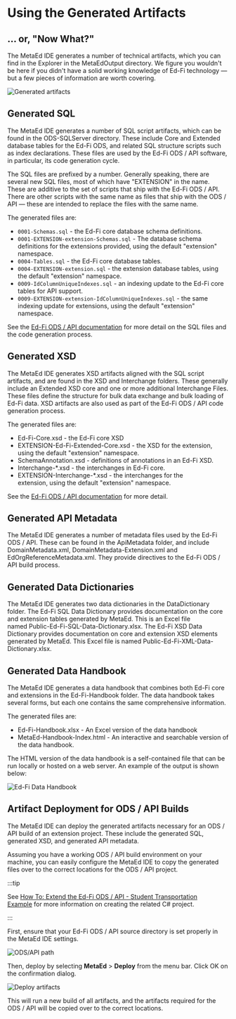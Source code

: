 # Using the Generated Artifacts

## ... or, "Now What?"

The MetaEd IDE generates a number of technical artifacts, which you can find in
the Explorer in the MetaEdOutput directory. We figure you wouldn't be here if
you didn't have a solid working knowledge of Ed-Fi technology — but a few pieces
of information are worth covering.

![Generated artifacts](https://edfidocs.blob.core.windows.net/$web/img/reference/metaed/metaed-output-folder.png)

## Generated SQL

The MetaEd IDE generates a number of SQL script artifacts, which can be found in
the ODS-SQLServer directory. These include Core and Extended database tables for
the Ed-Fi ODS, and related SQL structure scripts such as index declarations.
These files are used by the Ed-Fi ODS / API software, in particular, its code
generation cycle.

The SQL files are prefixed by a number. Generally speaking, there are several
new SQL files, most of which have "EXTENSION" in the name. These are additive to
the set of scripts that ship with the Ed-Fi ODS / API. There are other scripts
with the same name as files that ship with the ODS / API — these are intended to
replace the files with the same name.

The generated files are:

* `0001-Schemas.sql` - the Ed-Fi core database schema definitions.
* `0001-EXTENSION-extension-Schemas.sql` - The database schema definitions for
    the extensions provided, using the default "extension" namespace.
* `0004-Tables.sql` - the Ed-Fi core database tables.
* `0004-EXTENSION-extension.sql` - the extension database tables, using the
    default "extension" namespace.
* `0009-IdColumnUniqueIndexes.sql` - an indexing update to the Ed-Fi core tables
    for API support.
* `0009-EXTENSION-extension-IdColumnUniqueIndexes.sql` - the same indexing
    update for extensions, using the default "extension" namespace.

See the [Ed-Fi ODS / API
documentation](/reference/ods-api/7.3/platform-dev-guide/extensibility-customization/extending-the-ods-api-data-model) for more detail
on the SQL files and the code generation process.

## Generated XSD

The MetaEd IDE generates XSD artifacts aligned with the SQL script artifacts,
and are found in the XSD and Interchange folders. These generally include an
Extended XSD core and one or more additional Interchange Files. These files
define the structure for bulk data exchange and bulk loading of Ed-Fi data. XSD
artifacts are also used as part of the Ed-Fi ODS / API code generation process.

The generated files are:

* Ed-Fi-Core.xsd - the Ed-Fi core XSD
* EXTENSION-Ed-Fi-Extended-Core.xsd - the XSD for the extension, using the
    default "extension" namespace.
* SchemaAnnotation.xsd - definitions of annotations in an Ed-Fi XSD.
* Interchange-\*.xsd - the interchanges in Ed-Fi core.
* EXTENSION-Interchange-\*.xsd - the interchanges for the extension, using the
    default "extension" namespace.

See the [Ed-Fi ODS / API
documentation](https://edfi.atlassian.net/wiki/spaces/ODSAPI32) for more detail.

## Generated API Metadata

The MetaEd IDE generates a number of metadata files used by the Ed-Fi ODS / API.
These can be found in the ApiMetadata folder, and include DomainMetadata.xml,
DomainMetadata-Extension.xml and EdOrgReferenceMetadata.xml. They provide
directives to the Ed-Fi ODS / API build process.

## Generated Data Dictionaries

The MetaEd IDE generates two data dictionaries in the DataDictionary folder. The
Ed-Fi SQL Data Dictionary provides documentation on the core and extension
tables generated by MetaEd. This is an Excel file
named Public-Ed-Fi-SQL-Data-Dictionary.xlsx. The Ed-Fi XSD Data Dictionary
provides documentation on core and extension XSD elements generated by MetaEd.
This Excel file is named Public-Ed-Fi-XML-Data-Dictionary.xlsx.

## Generated Data Handbook

The MetaEd IDE generates a data handbook that combines both Ed-Fi core and
extensions in the Ed-Fi-Handbook folder. The data handbook takes several forms,
but each one contains the same comprehensive information.

The generated files are:

* Ed-Fi-Handbook.xlsx - An Excel version of the data handbook
* MetaEd-Handbook-Index.html - An interactive and searchable version of the
    data handbook.

The HTML version of the data handbook is a self-contained file that can be run
locally or hosted on a web server. An example of the output is shown below:

![Ed-Fi Data Handbook](https://edfidocs.blob.core.windows.net/$web/img/reference/metaed/Ed-Fi-Data-Handbook.png)

## Artifact Deployment for ODS / API Builds

The MetaEd IDE can deploy the generated artifacts necessary for an ODS / API
build of an extension project. These include the generated SQL, generated XSD,
and generated API metadata.

Assuming you have a working ODS / API build environment on your machine, you can
easily configure the MetaEd IDE to copy the generated files over to the correct
locations for the ODS / API project.

:::tip

See [How To: Extend the Ed-Fi ODS / API - Student Transportation
Example](/reference/ods-api/7.3/how-to-guides/how-to-extend-the-ed-fi-ods-api-student-transcript-example) for
more information on creating the related C# project.

:::

First, ensure that your Ed-Fi ODS / API source directory is set properly in the
MetaEd IDE settings.

![ODS/API path](https://edfidocs.blob.core.windows.net/$web/img/reference/metaed/deployment-directory.png)

Then, deploy by selecting **MetaEd** > **Deploy** from the menu bar. Click OK on
the confirmation dialog.

![Deploy artifacts](https://edfidocs.blob.core.windows.net/$web/img/reference/metaed/class-discussion-deploy.png)

This will run a new build of all artifacts, and the artifacts required for the
ODS / API will be copied over to the correct locations.
